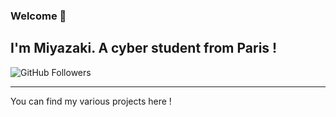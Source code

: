 ### Welcome 👋


## I'm Miyazaki. A cyber student from Paris !

![GitHub Followers](https://img.shields.io/github/watchers/miyazakigawd/miyazakigawd)

---

You can find my various projects here !
